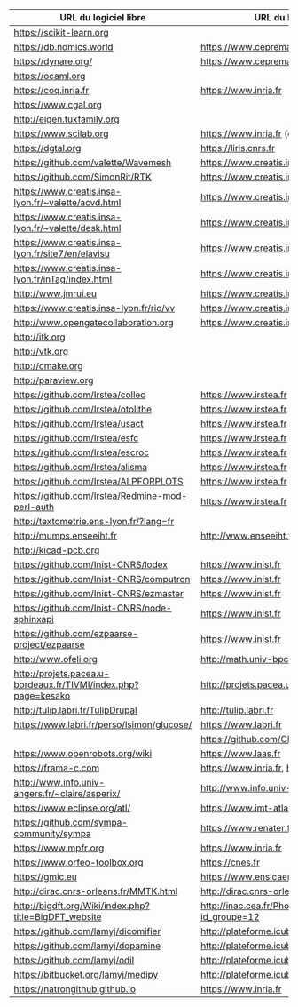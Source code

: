 | URL du logiciel libre                                            | URL du labo contributeur principal                                        |
|------------------------------------------------------------------|---------------------------------------------------------------------------|
| <https://scikit-learn.org>                                       |                                                                           |
| <https://db.nomics.world>                                        | <https://www.cepremap.fr/>                                                |
| <https://dynare.org/>                                            | <https://www.cepremap.fr/>                                                |
| <https://ocaml.org>                                              |                                                                           |
| <https://coq.inria.fr>                                           | <https://www.inria.fr>                                                    |
| <https://www.cgal.org>                                           |                                                                           |
| <http://eigen.tuxfamily.org>                                     |                                                                           |
| <https://www.scilab.org>                                         | <https://www.inria.fr> (début)                                            |
| <https://dgtal.org>                                              | <https://liris.cnrs.fr>                                                   |
| <https://github.com/valette/Wavemesh>                            | <https://www.creatis.insa-lyon.fr>                                        |
| <https://github.com/SimonRit/RTK>                                | <https://www.creatis.insa-lyon.fr>                                        |
| <https://www.creatis.insa-lyon.fr/~valette/acvd.html>            | <https://www.creatis.insa-lyon.fr>                                        |
| <https://www.creatis.insa-lyon.fr/~valette/desk.html>            | <https://www.creatis.insa-lyon.fr>                                        |
| <https://www.creatis.insa-lyon.fr/site7/en/elavisu>              | <https://www.creatis.insa-lyon.fr>                                        |
| <https://www.creatis.insa-lyon.fr/inTag/index.html>              | <https://www.creatis.insa-lyon.fr>                                        |
| <http://www.jmrui.eu>                                            | <https://www.creatis.insa-lyon.fr>                                        |
| <https://www.creatis.insa-lyon.fr/rio/vv>                        | <https://www.creatis.insa-lyon.fr>                                        |
| <http://www.opengatecollaboration.org>                           | <https://www.creatis.insa-lyon.fr>                                        |
| <http://itk.org>                                                 |                                                                           |
| <http://vtk.org>                                                 |                                                                           |
| <http://cmake.org>                                               |                                                                           |
| <http://paraview.org>                                            |                                                                           |
| <https://github.com/Irstea/collec>                               | <https://www.irstea.fr>                                                   |
| <https://github.com/Irstea/otolithe>                             | <https://www.irstea.fr>                                                   |
| <https://github.com/Irstea/usact>                                | <https://www.irstea.fr>                                                   |
| <https://github.com/Irstea/esfc>                                 | <https://www.irstea.fr>                                                   |
| <https://github.com/Irstea/escroc>                               | <https://www.irstea.fr>                                                   |
| <https://github.com/Irstea/alisma>                               | <https://www.irstea.fr>                                                   |
| <https://github.com/Irstea/ALPFORPLOTS>                          | <https://www.irstea.fr>                                                   |
| <https://github.com/Irstea/Redmine-mod-perl-auth>                | <https://www.irstea.fr>                                                   |
| <http://textometrie.ens-lyon.fr/?lang=fr>                        |                                                                           |
| <http://mumps.enseeiht.fr>                                       | <http://www.enseeiht.fr>                                                  |
| <http://kicad-pcb.org>                                           |                                                                           |
| <https://github.com/Inist-CNRS/lodex>                            | <https://www.inist.fr>                                                    |
| <https://github.com/Inist-CNRS/computron>                        | <https://www.inist.fr>                                                    |
| <https://github.com/Inist-CNRS/ezmaster>                         | <https://www.inist.fr>                                                    |
| <https://github.com/Inist-CNRS/node-sphinxapi>                   | <https://www.inist.fr>                                                    |
| <https://github.com/ezpaarse-project/ezpaarse>                   | <https://www.inist.fr>                                                    |
| <http://www.ofeli.org>                                           | <http://math.univ-bpclermont.fr>                                          |
| <http://projets.pacea.u-bordeaux.fr/TIVMI/index.php?page=kesako> | <http://projets.pacea.u-bordeaux.fr/TIVMI>                                |
| <http://tulip.labri.fr/TulipDrupal>                              | <http://tulip.labri.fr>                                                   |
| <https://www.labri.fr/perso/lsimon/glucose/>                     | <https://www.labri.fr>                                                    |
|                                                                  | <https://github.com/CNRS-DSI-Dev>                                         |
| <https://www.openrobots.org/wiki>                                | <https://www.laas.fr>                                                     |
| <https://frama-c.com>                                            | <https://www.inria.fr>, <http://www-list.cea.fr>                          |
| <http://www.info.univ-angers.fr/~claire/asperix/>                | <http://www.info.univ-angers.fr>                                          |
| <https://www.eclipse.org/atl/>                                   | <https://www.imt-atlantique.fr>                                           |
| <https://github.com/sympa-community/sympa>                       | <https://www.renater.fr>                                                  |
| <https://www.mpfr.org>                                           | <https://www.inria.fr>                                                    |
| <https://www.orfeo-toolbox.org>                                  | <https://cnes.fr>                                                         |
| <https://gmic.eu>                                                | <https://www.ensicaen.fr>                                                 |
| <http://dirac.cnrs-orleans.fr/MMTK.html>                         | <http://dirac.cnrs-orleans.fr>                                            |
| <http://bigdft.org/Wiki/index.php?title=BigDFT_website>          | <http://inac.cea.fr/Phocea/Vie_des_labos/Ast/ast_groupe.php?id_groupe=12> |
| <https://github.com/lamyj/dicomifier>                            | <http://plateforme.icube.unistra.fr>                                      |
| <https://github.com/lamyj/dopamine>                              | <http://plateforme.icube.unistra.fr>                                      |
| <https://github.com/lamyj/odil>                                  | <http://plateforme.icube.unistra.fr>                                      |
| <https://bitbucket.org/lamyj/medipy>                             | <http://plateforme.icube.unistra.fr>                                      |
| <https://natrongithub.github.io>                                 | <https://www.inria.fr>                                                    |
